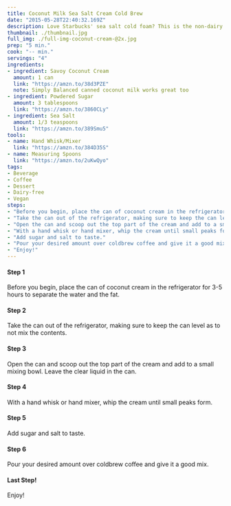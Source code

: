 ```yaml
---
title: Coconut Milk Sea Salt Cream Cold Brew
date: "2015-05-28T22:40:32.169Z"
description: Love Starbucks' sea salt cold foam? This is the non-dairy recipe that'll add that same great creaminess to your coldbrew coffee.
thumbnail: ./thumbnail.jpg
full_img: ./full-img-coconut-cream-@2x.jpg
prep: "5 min."
cook: "-- min."
servings: "4"
ingredients:
- ingredient: Savoy Coconut Cream
  amount: 1 can
  link: "https://amzn.to/38d3PZE"
  note: Simply Balanced canned coconut milk works great too
- ingredient: Powdered Sugar
  amount: 3 tablespoons
  link: "https://amzn.to/3860CLy"
- ingredient: Sea Salt
  amount: 1/3 teaspoons
  link: "https://amzn.to/389Smu5"
tools:
- name: Hand Whisk/Mixer
  link: "https://amzn.to/384D35S"
- name: Measuring Spoons
  link: "https://amzn.to/2uKwQyo"
tags:
- Beverage
- Coffee
- Dessert
- Dairy-free
- Vegan
steps:
- "Before you begin, place the can of coconut cream in the refrigerator for 3-5 hours to separate the water and the fat."
- "Take the can out of the refrigerator, making sure to keep the can level as to not mix the contents."
- "Open the can and scoop out the top part of the cream and add to a small mixing bowl. Leave the clear liquid in the can."
- "With a hand whisk or hand mixer, whip the cream until small peaks form."
- "Add sugar and salt to taste."
- "Pour your desired amount over coldbrew coffee and give it a good mix."
- "Enjoy!"
---
```


#### Step 1

Before you begin, place the can of coconut cream in the refrigerator for 3-5 hours to separate the water and the fat.

#### Step 2

Take the can out of the refrigerator, making sure to keep the can level as to not mix the contents.

#### Step 3

Open the can and scoop out the top part of the cream and add to a small mixing bowl. Leave the clear liquid in the can.

#### Step 4

With a hand whisk or hand mixer, whip the cream until small peaks form.

#### Step 5

Add sugar and salt to taste.

#### Step 6

Pour your desired amount over coldbrew coffee and give it a good mix.

#### Last Step!

Enjoy!